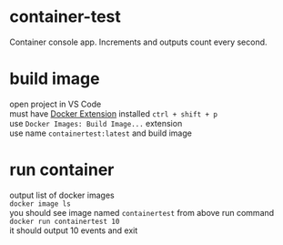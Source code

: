 # container-test
Container console app. Increments and outputs count every second.

# build image
open project in VS Code  
must have [Docker Extension](https://code.visualstudio.com/docs/containers/overview) installed
`ctrl + shift + p`  
use `Docker Images: Build Image...` extension  
use name `containertest:latest` and build image  

# run container
output list of docker images  
`docker image ls`  
you should see image named `containertest` from above 
run command  
`docker run containertest 10`  
it should output 10 events and exit  
